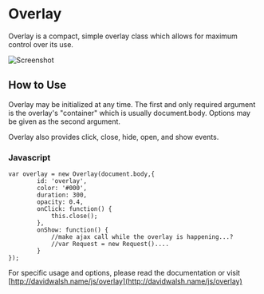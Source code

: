 Overlay
=========

Overlay is a compact, simple overlay class which allows for maximum control over its use.

![Screenshot](http://davidwalsh.name/dw-content/overlayscreen.png)

How to Use
----------

Overlay may be initialized at any time.  The first and only required argument is the overlay's "container" which is usually document.body.  Options may be given as the second argument.

Overlay also provides click, close, hide, open, and show events.
	
### Javascript
	var overlay = new Overlay(document.body,{
			id: 'overlay',
			color: '#000',
			duration: 300,
			opacity: 0.4,
			onClick: function() {
				this.close();
			},
			onShow: function() {
				//make ajax call while the overlay is happening...?
				//var Request = new Request()....
			}
	});

For specific usage and options, please read the documentation or visit [http://davidwalsh.name/js/overlay](http://davidwalsh.name/js/overlay)